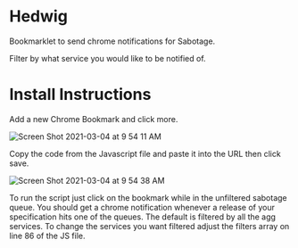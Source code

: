 # Hedwig
Bookmarklet to send chrome notifications for Sabotage.

Filter by what service you would like to be notified of. 

# Install Instructions

Add a new Chrome Bookmark and click more.

![Screen Shot 2021-03-04 at 9 54 11 AM](https://user-images.githubusercontent.com/79107113/109999749-c7f92300-7ccf-11eb-93a0-8aa1a4a7ab0c.png)

Copy the code from the Javascript file and paste it into the URL then click save.

![Screen Shot 2021-03-04 at 9 54 38 AM](https://user-images.githubusercontent.com/79107113/109999826-dfd0a700-7ccf-11eb-91a9-a858534049a3.png)

To run the script just click on the bookmark while in the unfiltered sabotage queue. You should get a chrome notification whenever a release of your specification hits one of the queues. The default is filtered by all the agg services. To change the services you want filtered adjust the filters array on line 86 of the JS file. 

